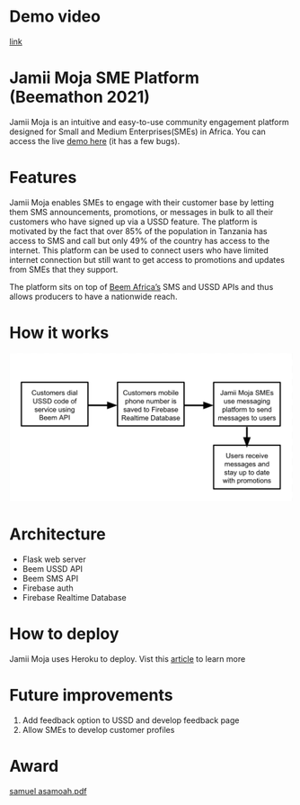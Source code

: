 # Demo video

[link](https://drive.google.com/file/d/1MjdoJxM6K1nHdm00c842utfvnfZ-bvOw/view?usp=sharing)

# Jamii Moja SME Platform (Beemathon 2021)

Jamii Moja is an intuitive and easy-to-use community engagement platform 
designed for Small and Medium Enterprises(SMEs) in Africa. You can access the live [demo here](https://beemathon-jk.herokuapp.com) (it has a few bugs). 

# Features

Jamii Moja enables SMEs to engage with their customer base by letting them SMS announcements, promotions, or messages in bulk to all their customers who have signed up via a USSD feature. The platform is motivated by the fact that over 85% of the population in Tanzania has access to SMS and call but only 49% of the country has access to the internet. This platform can be used to connect users who have limited internet connection but still want to get access to promotions and updates from SMEs that they support. 

 The platform sits on top of [Beem Africa’s](https://beem.africa/) SMS and USSD APIs and thus allows producers to have a nationwide reach. 

# How it works

![Figure](arch.png "Main Figure")

# Architecture

* Flask web server
* Beem USSD API
* Beem SMS API
* Firebase auth
* Firebase Realtime Database

# How to deploy

Jamii Moja uses Heroku to deploy. Vist this [article](https://www.geeksforgeeks.org/deploy-python-flask-app-on-heroku/) to learn more

# Future improvements

1. Add feedback option to USSD and develop feedback page
2. Allow SMEs to develop customer profiles

# Award
[samuel asamoah.pdf](https://github.com/Aleumas/Beemathon/files/7020530/samuel.asamoah.pdf)
